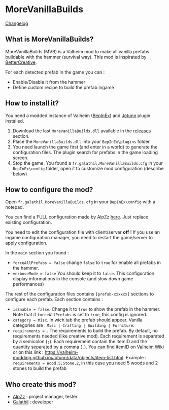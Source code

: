 # MoreVanillaBuilds
[Changelog](https://github.com/galathil/MoreVanillaBuilds/blob/main/CHANGELOG.md)
## What is MoreVanillaBuilds?
MoreVanillaBuilds (MVB) is a Valheim mod to make all vanilla prefabs buildable with the hammer (survival way). This mod is inspirated by [BetterCreative](https://github.com/heinermann/Valheim_mods/tree/main/BetterCreative).

For each detected prefab in the game you can : 
 - Enable/Disable it from the hammer
 - Define custom recipe to build the prefab ingame
 
## How to install it?
You need a modded instance of Valheim ([BepInEx](https://valheim.thunderstore.io/package/denikson/BepInExPack_Valheim/)) and [Jötunn](https://www.nexusmods.com/valheim/mods/1138) plugin installed.

 1) Download the last `MoreVanillaBuilds.dll` available in the [releases](https://github.com/galathil/MoreVanillaBuilds/releases) section.
 2) Place the `MoreVanillaBuilds.dll` into your `BepInEx\plugins` folder
 3) You need launch the game first (and enter in a world) to generate the configuration files. The plugin search for prefabs in the game loading screen.
 4) Stop the game. You found a `fr.galathil.MoreVanillaBuilds.cfg` in your `BepInEx\config` folder, open it to customize mod configuration (describe below)

## How to configure the mod? 
Open `fr.galathil.MoreVanillaBuilds.cfg` in your `BepInEx\config` with a notepad.

You can find a FULL configuration made by AlpZz [here](https://github.com/galathil/MoreVanillaBuilds/releases/download/1.0.0/fr.galathil.MoreVanillaBuilds.cfg). Just replace existing configuration.

You need to edit the configuration file with client/server **off** ! If you use an ingame configuration manager, you need to restart the game/server to apply configuration.

In the `main` section you found : 
 - `forceAllPrefabs = false` change `false` to `true` for enable all prefabs in the hammer.
 - `verboseMode = false` You should keep it to `false`. This configuration display informations in the console (and slow down game performances)

The rest of the configuration files contains `[prefab-xxxxxx]` sections to configure each prefab. Each section contains : 
 - `isEnable = false`. Change it to `true` to show the prefab in the hammer. Note that if `forceAllPrefabs` is set to `true`, this config is ignored.
 - `category = Misc`. In wich tab the prefab should appear. Vanilla categories are : `Misc | Crafting | Building | Furniture`.
 - `requirements = `. The requirements to build the prefab. By default, no requirements needed (like creative mod). Each requirement is separated by a semicolon (`;`). Each requirement contain the itemID and the quantity separated by a comma (`,`). You can find itemID on [Valheim Wiki](https://valheim.fandom.com/wiki/Wood) or on this link : https://valheim-modding.github.io/Jotunn/data/objects/item-list.html. Example : `requirements = Wood,5;Stone,2`, in this case you need 5 woods and 2 stones to build the prefab
 
 ## Who create this mod?
  - [AlpZz](https://www.twitch.tv/alpzz_) : project manager, tester
  - [Galathil](https://github.com/galathil/) : developer

